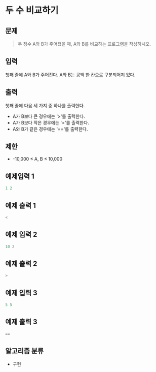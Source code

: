 # 두 수 비교하기
## 문제
> 두 정수 A와 B가 주어졌을 때, A와 B를 비교하는 프로그램을 작성하시오.
## 입력
첫째 줄에 A와 B가 주어진다. A와 B는 공백 한 칸으로 구분되어져 있다.
## 출력
첫째 줄에 다음 세 가지 중 하나를 출력한다.

* A가 B보다 큰 경우에는 '>'를 출력한다.
* A가 B보다 작은 경우에는 '<'를 출력한다.
* A와 B가 같은 경우에는 '=='를 출력한다.

## 제한
* -10,000 ≤ A, B ≤ 10,000

## 예제입력 1
```java
1 2
```
## 예제 출력 1
```java
<
```
## 예제 입력 2
```java
10 2
```
## 예제 출력 2
```java
>
```

## 예제 입력 3
```java
5 5
```
## 예제 출력 3
```java
==
```
## 알고리즘 분류
* 구현